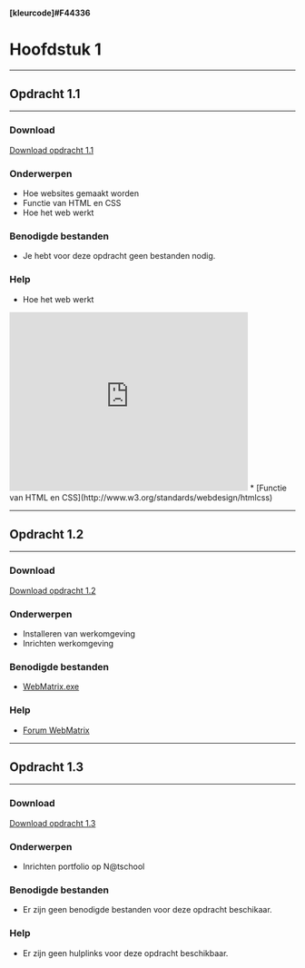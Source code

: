 #### [kleurcode]#F44336

# Hoofdstuk 1

---
## Opdracht 1.1
---

### Download
<a href="https://elo.kw1c.nl/CMS/Studie/811%20ICT-Academie/811%20VakkenInhoud/%5BB.14%20HTM%5D%20HTMLCSS/Productie/02.%20Opdrachten/Hoofdstuk%201/Opdracht%201.1.pdf" target="_blank">Download opdracht 1.1</a>

### Onderwerpen
*   Hoe websites gemaakt worden 
*   Functie van HTML en CSS 
*   Hoe het web werkt

### Benodigde bestanden
*   Je hebt voor deze opdracht geen bestanden nodig.

### Help
*   Hoe het web werkt
<iframe width="420" height="315" src="https://www.youtube.com/embed/cafVVwi1yEI" frameborder="0" allowfullscreen></iframe>
*   [Functie van HTML en CSS](http://www.w3.org/standards/webdesign/htmlcss)

---
## Opdracht 1.2
---

### Download
<a href="https://elo.kw1c.nl/CMS/Studie/811%20ICT-Academie/811%20VakkenInhoud/%5BB.14%20HTM%5D%20HTMLCSS/Productie/02.%20Opdrachten/Hoofdstuk%201/Opdracht%201.2.pdf" target="_blank">Download opdracht 1.2</a>

### Onderwerpen
*   Installeren van werkomgeving
*   Inrichten werkomgeving

### Benodigde bestanden
*   [WebMatrix.exe](http://go.microsoft.com/fwlink/?LinkID=286266)

### Help
*   [Forum WebMatrix](http://forums.iis.net/1166.aspx?language=nl-NL)

---
## Opdracht 1.3
---

### Download
<a href="https://elo.kw1c.nl/CMS/Studie/811%20ICT-Academie/811%20VakkenInhoud/%5BB.14%20HTM%5D%20HTMLCSS/Productie/02.%20Opdrachten/Hoofdstuk%201/Opdracht%201.3.pdf" target="_blank">Download opdracht 1.3</a>

### Onderwerpen
*   Inrichten portfolio op N@tschool

### Benodigde bestanden
*   Er zijn geen benodigde bestanden voor deze opdracht beschikaar.

### Help
*   Er zijn geen hulplinks voor deze opdracht beschikbaar.